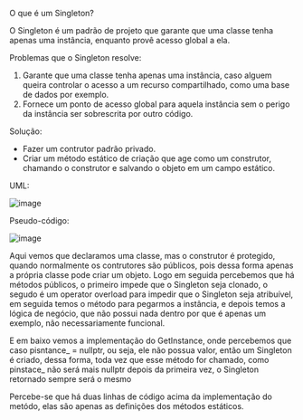 O que é um Singleton?

O Singleton é um padrão de projeto que garante que uma classe tenha apenas uma instância, enquanto provê acesso global a ela.

Problemas que o Singleton resolve:

1. Garante que uma classe tenha apenas uma instância, caso alguem queira controlar o acesso a um recurso compartilhado, como uma base de dados por exemplo.
2. Fornece um ponto de acesso global para aquela instância sem o perigo da instância ser sobrescrita por outro código.

Solução:

 - Fazer um contrutor padrão privado.
 - Criar um método estático de criação que age como um construtor, chamando o construtor e salvando o objeto em um campo estático.


UML:


![image](https://refactoring.guru/images/patterns/diagrams/singleton/structure-pt-br.png)


 Pseudo-código:


![image](https://github.com/MonoHenry/engsoftdesign/assets/142462239/54a8d56d-3d7e-4962-b9db-88752d811d5c)

Aqui vemos que declaramos uma classe, mas o construtor é protegido, quando normalmente os contrutores são públicos, pois dessa forma apenas a própria classe pode criar um objeto.
Logo em seguida percebemos que há métodos públicos, o primeiro impede que o Singleton seja clonado, o segudo é  um operator overload para impedir que o Singleton seja atribuível, em seguida temos o método para pegarmos a instância, e depois temos a lógica de negócio, que não possui nada dentro por que é apenas um exemplo, não necessariamente funcional.

E em baixo vemos a implementação do GetInstance, onde percebemos que caso pisntance_ = nullptr, ou seja, ele não possua valor, então um Singleton é criado, dessa forma, toda vez que esse método for chamado, como pinstace_ não será mais nullptr depois da primeira vez, o Singleton retornado sempre será o mesmo

Percebe-se que há duas linhas de código acima da implementação do metódo, elas são apenas as definições dos métodos estáticos.


